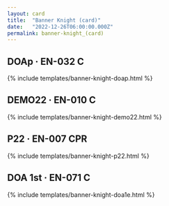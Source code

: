 ```yaml
---
layout: card
title:  "Banner Knight (card)"
date:   "2022-12-26T06:00:00.000Z"
permalink: banner-knight_(card)
---
```


## DOAp &middot; EN-032 C

{% include templates/banner-knight-doap.html %}


## DEMO22 &middot; EN-010 C

{% include templates/banner-knight-demo22.html %}


## P22 &middot; EN-007 CPR

{% include templates/banner-knight-p22.html %}


## DOA 1st &middot; EN-071 C

{% include templates/banner-knight-doa1e.html %}
